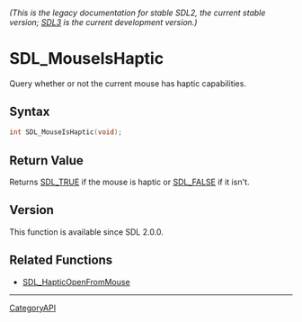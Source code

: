 ###### (This is the legacy documentation for stable SDL2, the current stable version; [SDL3](https://wiki.libsdl.org/SDL3/) is the current development version.)
# SDL_MouseIsHaptic

Query whether or not the current mouse has haptic capabilities.

## Syntax

```c
int SDL_MouseIsHaptic(void);

```

## Return Value

Returns [SDL_TRUE](SDL_TRUE) if the mouse is haptic or
[SDL_FALSE](SDL_FALSE) if it isn't.

## Version

This function is available since SDL 2.0.0.

## Related Functions

* [SDL_HapticOpenFromMouse](SDL_HapticOpenFromMouse)

----
[CategoryAPI](CategoryAPI)


